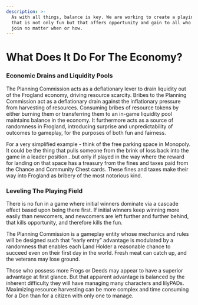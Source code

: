 ```yaml
---
description: >-
  As with all things, balance is key. We are working to create a playing field
  that is not only fun but that offers opportunity and gain to all who choose to
  join no matter when or how.
---
```


# What Does It Do For The Economy?

### Economic Drains and Liquidity Pools

The Planning Commission acts as a deflationary lever to drain liquidity out of the Frogland economy, driving resource scarcity. Bribes to the Planning Commission act as a deflationary drain against the inflationary pressure from harvesting of resources. Consuming bribes of resource tokens by either burning them or transferring them to an in-game liquidity pool maintains balance in the economy. It furthermore acts as a source of randomness in Frogland, introducing surprise and unpredictability of outcomes to gameplay, for the purposes of both fun and fairness.

For a very simplified example - think of the free parking space in Monopoly. It could be the thing that pulls someone from the brink of loss back into the game in a leader position…but only if played in the way where the reward for landing on that space has a treasury from the fines and taxes paid from the Chance and Community Chest cards. These fines and taxes make their way into Frogland as bribery of the most notorious kind.

### Leveling The Playing Field

There is no fun in a game where initial winners dominate via a cascade effect based upon being there first. If initial winners keep winning more easily than newcomers, and newcomers are left further and further behind, that kills opportunity, and therefore kills the fun.

The Planning Commission is a gameplay entity whose mechanics and rules will be designed such that “early entry” advantage is modulated by a randomness that enables each Land Holder a reasonable chance to succeed even on their first day in the world. Fresh meat can catch up, and the veterans may lose ground.

Those who possess more Frogs or Deeds may appear to have a superior advantage at first glance. But that apparent advantage is balanced by the inherent difficulty they will have managing many characters and lilyPADs. Maximizing resource harvesting can be more complex and time consuming for a Don than for a citizen with only one to manage.
